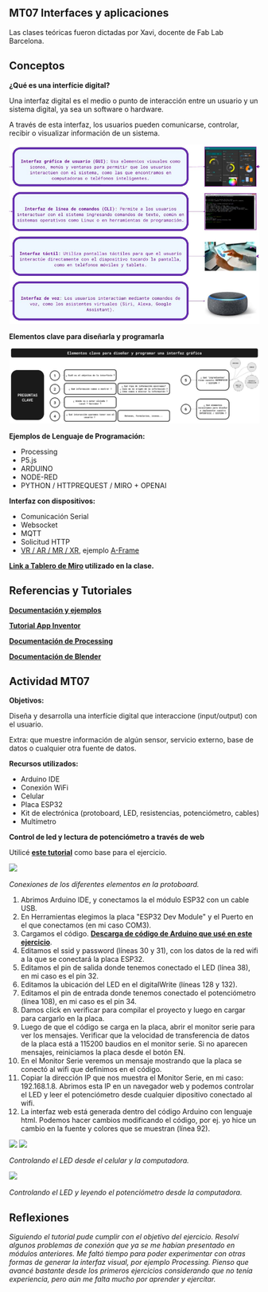 ## MT07 Interfaces y aplicaciones

Las clases teóricas fueron dictadas por Xavi, docente de Fab Lab Barcelona.

## Conceptos

**¿Qué es una interfície digital?**

Una interfaz digital es el medio o punto de interacción entre un usuario y un sistema digital, ya sea un software o hardware. 

A través de esta interfaz, los usuarios pueden comunicarse, controlar, recibir o visualizar información de un sistema.

![](../images/MT07/interfaz.png)

**Elementos clave para diseñarla y programarla**

![](../images/MT07/elementos.png)

**Ejemplos de Lenguaje de Programación:**

- Processing
- P5.js
- ARDUINO
- NODE-RED
- PYTHON / HTTPREQUEST / MIRO + OPENAI

**Interfaz con dispositivos:**

- Comunicación Serial
- Websocket
- MQTT
- Solicitud HTTP
- [VR / AR / MR / XR](https://www.unocero.com/vida-digital/vr-ar-mr-xr-diferencias/), ejemplo [A-Frame](https://aframe.io/)



**[Link a Tablero de Miro](https://miro.com/app/board/uXjVKGRsnZ4=/) utilizado en la clase.**


## Referencias y Tutoriales

**[Documentación y ejemplos](https://hackmd.io/s/BJqQMmJL9)**

**[Tutorial App Inventor](https://fablabbcn-projects.gitlab.io/learning/educational-docs/material/extras/week12/appinventor/)**

**[Documentación de Processing](https://fablabbcn-projects.gitlab.io/learning/educational-docs/material/extras/week12/processing/)**

**[Documentación de Blender](https://fablabbcn-projects.gitlab.io/learning/educational-docs/material/extras/week12/blender/)**



## Actividad MT07

**Objetivos:**

Diseña y desarrolla una interfície digital que interaccione (input/output) con el usuario.

Extra: que muestre información de algún sensor, servicio externo, base de datos o cualquier otra fuente de datos.


**Recursos utilizados:**

- Arduino IDE
- Conexión WiFi
- Celular
- Placa ESP32 
- Kit de electrónica (protoboard, LED, resistencias, potenciómetro, cables)
- Multímetro

**Control de led y lectura de potenciómetro a través de web**

Utilicé **[este tutorial](https://www.youtube.com/watch?v=UGh6jUriq-c)** como base para el ejercicio.

![](../images/MT07/conexiones.png)

*Conexiones de los diferentes elementos en la protoboard.*


1. Abrimos Arduino IDE, y conectamos la el módulo ESP32 con un cable USB.
2. En Herramientas elegimos la placa "ESP32 Dev Module" y el Puerto en el que conectamos (en mi caso COM3).
3. Cargamos el código. **[Descarga de código de Arduino que usé en este ejercicio](https://drive.google.com/file/d/1h4kn-ldO5lpvAOx--186CxKoNQadbmoE/view?usp=drive_link)**.
4. Editamos el ssid y password (líneas 30 y 31), con los datos de la red wifi a la que se conectará la placa ESP32.
5. Editamos el pin de salida donde tenemos conectado el LED (línea 38), en mi caso es el pin 32.
6. Editamos la ubicación del LED en el digitalWrite (líneas 128 y 132).
7. Editamos el pin de entrada donde tenemos conectado el potenciómetro (línea 108), en mi caso es el pin 34.
8. Damos click en verificar para compilar el proyecto y luego en cargar para cargarlo en la placa.
9. Luego de que el código se carga en la placa, abrir el monitor serie para ver los mensajes. Verificar que la velocidad de transferencia de datos de la placa está a 115200 baudios en el monitor serie. Si no aparecen mensajes, reiniciamos la placa desde el botón EN.
10. En el Monitor Serie veremos un mensaje mostrando que la placa se conectó al wifi que definimos en el código.
11. Copiar la dirección IP que nos muestra el Monitor Serie, en mi caso: 192.168.1.8. Abrimos esta IP en un navegador web y podemos controlar el LED y leer el potenciómetro desde cualquier dipositivo conectado al wifi.
12. La interfaz web está generada dentro del código Arduino con lenguaje html. Podemos hacer cambios modificando el código, por ej. yo hice un cambio en la fuente y colores que se muestran (línea 92).


![](../images/MT07/celular.gif) ![](../images/MT07/laptop.gif)

*Controlando el LED desde el celular y la computadora.*


![](../images/MT07/laptop2.gif)

*Controlando el LED y leyendo el potenciómetro desde la computadora.*





## Reflexiones

*Siguiendo el tutorial pude cumplir con el objetivo del ejercicio. Resolví algunos problemas de conexión que ya se me habían presentado en módulos anteriores. Me faltó tiempo para poder experimentar con otras formas de generar la interfaz visual, por ejemplo Processing. Pienso que avancé bastante desde los primeros ejercicios considerando que no tenía experiencia, pero aún me falta mucho por aprender y ejercitar.*
